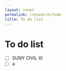 ```yaml
---
layout: inner
permalink: /research/todo
title: To do list
---
```


# To do list
 - [ ] SUNY CIVIL XI 
 - [ ] a